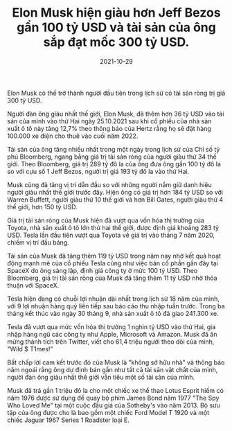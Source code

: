 ﻿---
title: Elon Musk hiện giàu hơn Jeff Bezos gần 100 tỷ USD và tài sản của ông sắp đạt mốc 300 tỷ USD.
date: 2021-10-29
description: I am a description of a great article
img: /images/article/BREAKING-Elon-Musk-is-now-nearly-100-billion-richer-than-Jeff-Bezos-and-his-fortune-is-on-the-verge-of-reaching-300-billion/1_vn.png
alt: Elon Musk hiện giàu hơn Jeff Bezos gần 100 tỷ USD và tài sản của ông sắp đạt mốc 300 tỷ USD.
tags: 
  - Hashtag 1
  - Hashtag 2
  - Hashtag 3
  - Hashtag 4
  - Hashtag 5
  - Hashtag 6
order: 1
---

Elon Musk có thể trở thành người đầu tiên trong lịch sử có tài sản ròng trị giá 300 tỷ USD.

Người đàn ông giàu nhất thế giới, Elon Musk, đã thêm hơn 36 tỷ USD vào tài sản của mình vào thứ Hai ngày 25.10.2021 sau khi cổ phiếu của nhà sản xuất ô tô này tăng 12,7% theo thông báo của Hertz rằng họ sẽ đặt hàng 100.000 xe điện cho thuê vào cuối năm 2022.

Tài sản của ông tăng nhiều nhất trong một ngày trong lịch sử của Chỉ số tỷ phú Bloomberg, ngang bằng giá trị tài sản ròng của người giàu thứ 34 thế giới. Theo Bloomberg, giá trị 289 tỷ đô la của ông đưa ông gần 100 tỷ đô la so với cựu số 1 Jeff Bezos, người trị giá 193 tỷ đô la vào thứ Hai.

Musk cũng đã tăng vị trí dẫn đầu so với những người nắm giữ danh hiệu người giàu nhất thế giới trước đây. Hiện ông có giá trị hơn 184 tỷ USD so với Warren Buffett, người giàu thứ 10 thế giới và hơn Bill Gates, người giàu thứ 4 thế giới, hơn 150 tỷ USD.

Giá trị tài sản ròng của Musk hiện đã vượt qua vốn hóa thị trường của Toyota, nhà sản xuất ô tô lớn thứ hai thế giới, được định giá khoảng 283 tỷ USD. Tesla lần đầu tiên vượt qua Toyota về giá trị vào tháng 7 năm 2020, chiếm vị trí đầu bảng.

Tài sản của Musk đã tăng thêm 119 tỷ USD trong năm nay nhờ kết quả hoạt động mạnh mẽ của cổ phiếu Tesla cũng như việc bán cổ phần gần đây tại SpaceX do ông sáng lập, định giá công ty ở mức 100 tỷ USD. Theo Bloomberg, giá trị tài sản ròng của Musk đã tăng thêm 11 tỷ USD nhờ thỏa thuận với SpaceX.

Tesla hiện đang có chuỗi lợi nhuận dài nhất trong lịch sử 18 năm của mình, với 9 lợi nhuận hàng quý liên tiếp sau báo cáo thu nhập tuần trước. Trong ba tháng kết thúc vào ngày 30 tháng 9, nhà sản xuất ô tô đã giao 241.300 xe.

Tesla đã vượt qua mức vốn hóa thị trường 1 nghìn tỷ USD vào thứ Hai, gia nhập hàng ngũ các công ty như Apple, Microsoft và Amazon. Musk đã ăn mừng thành tích trên Twitter, viết cho 61,4 triệu người theo dõi của mình, "Wild $ T1mes!"

Bất chấp lời cam kết trước đó của Musk là "không sở hữu nhà" và thông báo năm ngoái rằng ông dự định bán gần như tất cả tài sản vật chất của mình, người đàn ông giàu nhất thế giới vẫn tiêu một số tài sản của mình.

Musk đã trả gần 1 triệu đô la cho một chiếc xe thể thao Lotus Esprit hiếm có năm 1976 được sử dụng để quay bộ phim James Bond năm 1977 "The Spy Who Loved Me" tại một cuộc đấu giá của Sotheby's vào năm 2013. Bộ sưu tập của ông được cho là bao gồm một chiếc Ford Model T 1920 và một chiếc Jaguar 1967 Series 1 Roadster loại E.

